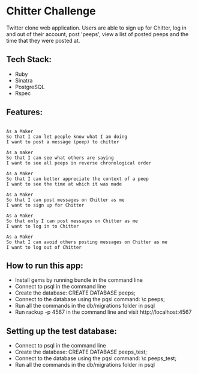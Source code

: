Chitter Challenge
=================

Twitter clone web application. Users are able to sign up for Chitter, log in and out of their account, post 'peeps', view a list of posted peeps and the time that they were posted at.

Tech Stack:
-----

* Ruby
* Sinatra
* PostgreSQL
* Rspec

Features:
-------

```

As a Maker
So that I can let people know what I am doing  
I want to post a message (peep) to chitter

As a maker
So that I can see what others are saying  
I want to see all peeps in reverse chronological order

As a Maker
So that I can better appreciate the context of a peep
I want to see the time at which it was made

As a Maker
So that I can post messages on Chitter as me
I want to sign up for Chitter

As a Maker
So that only I can post messages on Chitter as me
I want to log in to Chitter

As a Maker
So that I can avoid others posting messages on Chitter as me
I want to log out of Chitter

```


How to run this app:
------

* Install gems by running bundle in the command line
* Connect to psql in the command line
* Create the database: CREATE DATABASE peeps;
* Connect to the database using the pqsl command: \c peeps;
* Run all the commands in the db/migrations folder in psql
* Run rackup -p 4567 in the command line and visit http://localhost:4567

Setting up the test database:
------

* Connect to psql in the command line
* Create the database: CREATE DATABASE peeps_test;
* Connect to the database using the pqsl command: \c peeps_test;
* Run all the commands in the db/migrations folder in psql

